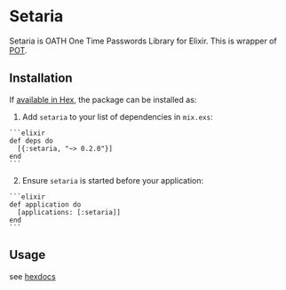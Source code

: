 # Setaria

[test]: https://github.com/ritou/elixir-setaria
[test-img]: https://github.com/ritou/elixir-setaria/workflows/test/badge.svg
[ci]: https://github.com/ritou/elixir-setaria
[ci-img]: https://github.com/ritou/elixir-setaria/workflows/ci/badge.svg

Setaria is OATH One Time Passwords Library for Elixir.
This is wrapper of [POT](https://hex.pm/packages/pot).

## Installation

If [available in Hex](https://hex.pm/docs/publish), the package can be installed as:

  1. Add `setaria` to your list of dependencies in `mix.exs`:

    ```elixir
    def deps do
      [{:setaria, "~> 0.2.0"}]
    end
    ```

  2. Ensure `setaria` is started before your application:

    ```elixir
    def application do
      [applications: [:setaria]]
    end
    ```

## Usage

  see [hexdocs](https://hexdocs.pm/setaria/api-reference.html)
